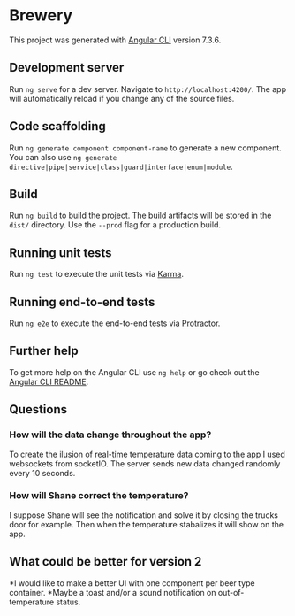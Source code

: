 # Brewery

This project was generated with [Angular CLI](https://github.com/angular/angular-cli) version 7.3.6.

## Development server

Run `ng serve` for a dev server. Navigate to `http://localhost:4200/`. The app will automatically reload if you change any of the source files.

## Code scaffolding

Run `ng generate component component-name` to generate a new component. You can also use `ng generate directive|pipe|service|class|guard|interface|enum|module`.

## Build

Run `ng build` to build the project. The build artifacts will be stored in the `dist/` directory. Use the `--prod` flag for a production build.

## Running unit tests

Run `ng test` to execute the unit tests via [Karma](https://karma-runner.github.io).

## Running end-to-end tests

Run `ng e2e` to execute the end-to-end tests via [Protractor](http://www.protractortest.org/).

## Further help

To get more help on the Angular CLI use `ng help` or go check out the [Angular CLI README](https://github.com/angular/angular-cli/blob/master/README.md).

## Questions 

### How will the data change throughout the app?
To create the ilusion of real-time temperature data coming to the app I used websockets from socketIO. The server sends new data changed randomly every 10 seconds.

### How will Shane correct the temperature?
I suppose Shane will see the notification and solve it by closing the trucks door for example. Then when the temperature stabalizes it will show on the app.

## What could be better for version 2
*I would like to make a better UI with one component per beer type container.
*Maybe a toast and/or a sound notification on out-of-temperature status.


